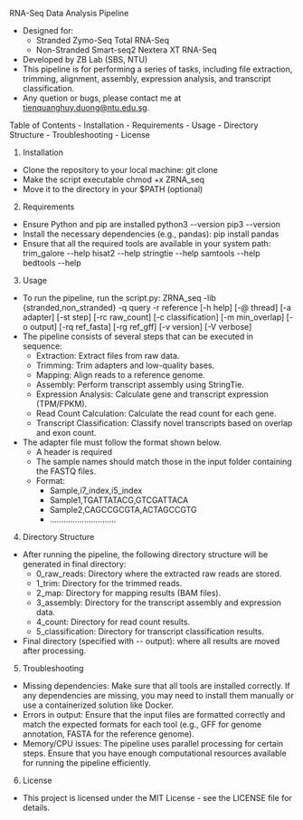 RNA-Seq Data Analysis Pipeline
- Designed for:
  + Stranded Zymo-Seq Total RNA-Seq
  + Non-Stranded Smart-seq2 Nextera XT RNA-Seq
- Developed by ZB Lab (SBS, NTU)
- This pipeline is for performing a series of tasks, including file extraction, trimming, alignment, assembly, expression analysis, and transcript classification. 
- Any quetion or bugs, please contact me at tienquanghuy.duong@ntu.edu.sg.

Table of Contents
    - Installation
    - Requirements
    - Usage
    - Directory Structure
    - Troubleshooting
    - License

1. Installation
- Clone the repository to your local machine:
	git clone <repository-url>
- Make the script executable
	chmod +x ZRNA_seq
- Move it to the directory in your $PATH (optional)

2. Requirements
- Ensure Python and pip are installed
	python3 --version
	pip3 --version
- Install the necessary dependencies (e.g., pandas):
	pip install pandas
- Ensure that all the required tools are available in your system path:
	trim_galore --help
	hisat2 --help
	stringtie --help
	samtools --help
	bedtools --help

3. Usage
- To run the pipeline, run the script.py:
	ZRNA_seq -lib {stranded,non_stranded} -q query -r reference 
	[-h help] [-@ thread] [-a adapter] [-st step] [-rc raw_count] [-c classification] 
	[-m min_overlap] [-o output] [-rq ref_fasta] [-rg ref_gff] [-v version] [-V verbose]
- The pipeline consists of several steps that can be executed in sequence:
	+ Extraction: Extract files from raw data.
	+ Trimming: Trim adapters and low-quality bases.
	+ Mapping: Align reads to a reference genome.
	+ Assembly: Perform transcript assembly using StringTie.
	+ Expression Analysis: Calculate gene and transcript expression (TPM/FPKM).
	+ Read Count Calculation: Calculate the read count for each gene.
	+ Transcript Classification: Classify novel transcripts based on overlap and exon count.
- The adapter file must follow the format shown below. 
	+ A header is required
	+ The sample names should match those in the input folder containing the FASTQ files.
	+ Format:
		+ Sample,i7_index,i5_index
		+ Sample1,TGATTATACG,GTCGATTACA
		+ Sample2,CAGCCGCGTA,ACTAGCCGTG
		+ .............................

4. Directory Structure
- After running the pipeline, the following directory structure will be generated in final directory:
	+ 0_raw_reads: Directory where the extracted raw reads are stored.
	+ 1_trim: Directory for the trimmed reads.
	+ 2_map: Directory for mapping results (BAM files).
	+ 3_assembly: Directory for the transcript assembly and expression data.
	+ 4_count: Directory for read count results.
	+ 5_classification: Directory for transcript classification results.
- Final directory (specified with -- output): where all results are moved after processing.

5. Troubleshooting
- Missing dependencies: Make sure that all tools are installed correctly. If any dependencies are missing, you may need to install them manually or use a containerized solution like Docker.
- Errors in output: Ensure that the input files are formatted correctly and match the expected formats for each tool (e.g., GFF for genome annotation, FASTA for the reference genome).
- Memory/CPU issues: The pipeline uses parallel processing for certain steps. Ensure that you have enough computational resources available for running the pipeline efficiently.

6. License
- This project is licensed under the MIT License - see the LICENSE file for details.
